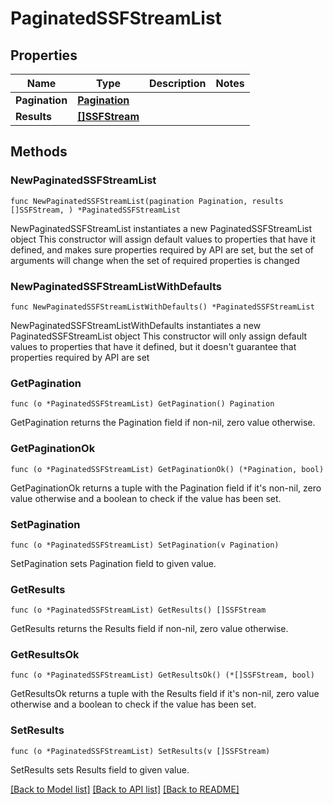 # PaginatedSSFStreamList

## Properties

Name | Type | Description | Notes
------------ | ------------- | ------------- | -------------
**Pagination** | [**Pagination**](Pagination.md) |  | 
**Results** | [**[]SSFStream**](SSFStream.md) |  | 

## Methods

### NewPaginatedSSFStreamList

`func NewPaginatedSSFStreamList(pagination Pagination, results []SSFStream, ) *PaginatedSSFStreamList`

NewPaginatedSSFStreamList instantiates a new PaginatedSSFStreamList object
This constructor will assign default values to properties that have it defined,
and makes sure properties required by API are set, but the set of arguments
will change when the set of required properties is changed

### NewPaginatedSSFStreamListWithDefaults

`func NewPaginatedSSFStreamListWithDefaults() *PaginatedSSFStreamList`

NewPaginatedSSFStreamListWithDefaults instantiates a new PaginatedSSFStreamList object
This constructor will only assign default values to properties that have it defined,
but it doesn't guarantee that properties required by API are set

### GetPagination

`func (o *PaginatedSSFStreamList) GetPagination() Pagination`

GetPagination returns the Pagination field if non-nil, zero value otherwise.

### GetPaginationOk

`func (o *PaginatedSSFStreamList) GetPaginationOk() (*Pagination, bool)`

GetPaginationOk returns a tuple with the Pagination field if it's non-nil, zero value otherwise
and a boolean to check if the value has been set.

### SetPagination

`func (o *PaginatedSSFStreamList) SetPagination(v Pagination)`

SetPagination sets Pagination field to given value.


### GetResults

`func (o *PaginatedSSFStreamList) GetResults() []SSFStream`

GetResults returns the Results field if non-nil, zero value otherwise.

### GetResultsOk

`func (o *PaginatedSSFStreamList) GetResultsOk() (*[]SSFStream, bool)`

GetResultsOk returns a tuple with the Results field if it's non-nil, zero value otherwise
and a boolean to check if the value has been set.

### SetResults

`func (o *PaginatedSSFStreamList) SetResults(v []SSFStream)`

SetResults sets Results field to given value.



[[Back to Model list]](../README.md#documentation-for-models) [[Back to API list]](../README.md#documentation-for-api-endpoints) [[Back to README]](../README.md)


